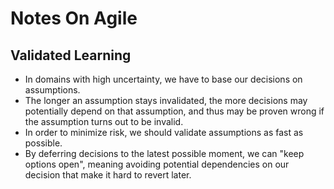 # Notes On Agile

## Validated Learning

- In domains with high uncertainty, we have to base our decisions on assumptions. 
- The longer an assumption stays invalidated, the more decisions may potentially depend on that assumption, and thus may be proven wrong if the assumption turns out to be invalid. 
- In order to minimize risk, we should validate assumptions as fast as possible. 
- By deferring decisions to the latest possible moment, we can "keep options open", meaning avoiding potential dependencies on our decision that make it hard to revert later.
